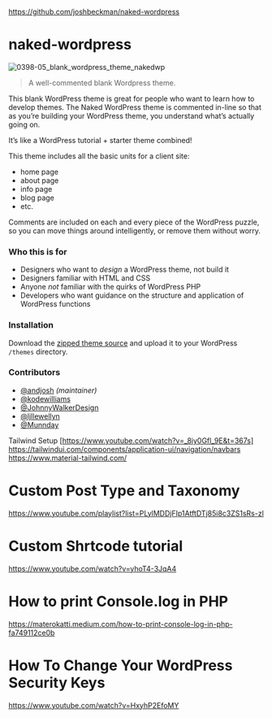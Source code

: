 https://github.com/joshbeckman/naked-wordpress

naked-wordpress
===============

![0398-05_blank_wordpress_theme_nakedwp](https://user-images.githubusercontent.com/2358584/151289541-9873bc9c-18d0-41a8-aeab-a9361cbee051.jpg)


> A well-commented blank Wordpress theme.

This blank WordPress theme is great for people who want to learn how to develop themes. The Naked WordPress theme is commented in-line so that as you’re building your WordPress theme, you understand what’s actually going on.

It’s like a WordPress tutorial + starter theme combined!

This theme includes all the basic units for a client site:
- home page
- about page
- info page
- blog page
- etc.

Comments are included on each and every piece of the WordPress puzzle, so you can move things around intelligently, or remove them without worry.

### Who this is for

- Designers who want to _design_ a WordPress theme, not build it
- Designers familiar with HTML and CSS
- Anyone _not_ familiar with the quirks of WordPress PHP
- Developers who want guidance on the structure and application of WordPress functions

### Installation

Download the [zipped theme source](https://github.com/andjosh/naked-wordpress/archive/refs/heads/master.zip) and upload it to your WordPress `/themes` directory.

### Contributors
- [@andjosh][0] _(maintainer)_
- [@kodewilliams][1]
- [@JohnnyWalkerDesign][2]
- [@ljllewellyn][3]
- [@Munnday][4]

[0]: https://github.com/andjosh
[1]: https://github.com/kodewilliams
[2]: https://github.com/JohnnyWalkerDesign
[3]: https://github.com/ljllewellyn
[4]: https://github.com/Munnday

Tailwind Setup [https://www.youtube.com/watch?v=_8iy0Gfl_9E&t=367s]
https://tailwindui.com/components/application-ui/navigation/navbars
https://www.material-tailwind.com/

# Custom Post Type and Taxonomy
https://www.youtube.com/playlist?list=PLylMDDjFIp1AtftDTj85i8c3ZS1sRs-zl

# Custom Shrtcode tutorial
https://www.youtube.com/watch?v=yhoT4-3JqA4

# How to print Console.log in PHP
https://materokatti.medium.com/how-to-print-console-log-in-php-fa749112ce0b

# How To Change Your WordPress Security Keys
https://www.youtube.com/watch?v=HxyhP2EfoMY
